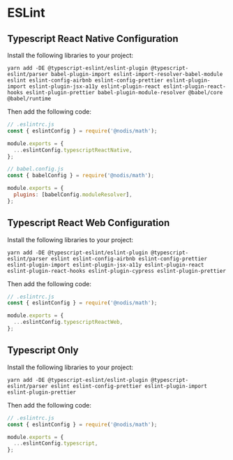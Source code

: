# ESLint

## Typescript React Native Configuration

Install the following libraries to your project:

```
yarn add -DE @typescript-eslint/eslint-plugin @typescript-eslint/parser babel-plugin-import eslint-import-resolver-babel-module eslint eslint-config-airbnb eslint-config-prettier eslint-plugin-import eslint-plugin-jsx-a11y eslint-plugin-react eslint-plugin-react-hooks eslint-plugin-prettier babel-plugin-module-resolver @babel/core @babel/runtime
```

Then add the following code:

```javascript
// .eslintrc.js
const { eslintConfig } = require('@nodis/math');

module.exports = {
  ...eslintConfig.typescriptReactNative,
};
```

```javascript
// babel.config.js
const { babelConfig } = require('@nodis/math');

module.exports = {
  plugins: [babelConfig.moduleResolver],
};
```

## Typescript React Web Configuration

Install the following libraries to your project:

```
yarn add -DE @typescript-eslint/eslint-plugin @typescript-eslint/parser eslint eslint-config-airbnb eslint-config-prettier eslint-plugin-import eslint-plugin-jsx-a11y eslint-plugin-react eslint-plugin-react-hooks eslint-plugin-cypress eslint-plugin-prettier
```

Then add the following code:

```javascript
// .eslintrc.js
const { eslintConfig } = require('@nodis/math');

module.exports = {
  ...eslintConfig.typescriptReactWeb,
};
```

## Typescript Only

Install the following libraries to your project:

```
yarn add -DE @typescript-eslint/eslint-plugin @typescript-eslint/parser eslint eslint-config-prettier eslint-plugin-import eslint-plugin-prettier
```

Then add the following code:

```javascript
// .eslintrc.js
const { eslintConfig } = require('@nodis/math');

module.exports = {
  ...eslintConfig.typescript,
};
```
